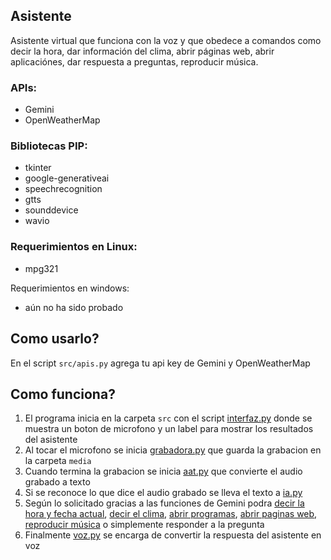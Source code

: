 ## Asistente
Asistente virtual que funciona con la voz y que obedece a comandos
como decir la hora, dar información del clima, abrir páginas web,
abrir aplicaciónes, dar respuesta a preguntas, reproducir música.

### APIs:
- Gemini
- OpenWeatherMap

### Bibliotecas PIP:
- tkinter
- google-generativeai
- speechrecognition
- gtts
- sounddevice
- wavio

### Requerimientos en Linux:
- mpg321

Requerimientos en windows:
- aún no ha sido probado

## Como usarlo?
En el script ```src/apis.py``` agrega tu api key de Gemini y OpenWeatherMap

## Como funciona?
1. El programa inicia en la carpeta ```src``` con el script [interfaz.py](src/interfaz.py) donde se muestra un boton de microfono y un label para mostrar los resultados del asistente
2. Al tocar el microfono se inicia [grabadora.py](src/grabadora.py) que guarda la grabacion en la carpeta ```media```
3. Cuando termina la grabacion se inicia [aat.py](src/aat.py) que convierte el audio grabado a texto
4. Si se reconoce lo que dice el audio grabado se lleva el texto a [ia.py](src/ia.py)
5. Según lo solicitado gracias a las funciones de Gemini podra [decir la hora y fecha actual](src/tiempo.py), [decir el clima](src/clima.py), [abrir programas](src/abrirprogramas.py), [abrir paginas web](src), [reproducir música](src) o simplemente responder a la pregunta
6. Finalmente [voz.py](src/voz.py) se encarga de convertir la respuesta del asistente en voz
